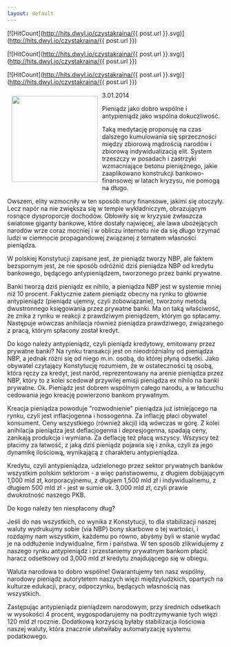 ```yaml
---
layout: default
---
```


[![HitCount](http://hits.dwyl.io/czystakraina/{{ post.url }}.svg)](http://hits.dwyl.io/czystakraina/{{ post.url }})

[![HitCount](http://hits.dwyl.io/czystakraina/{{ post.url }}.svg)](http://hits.dwyl.io/czystakraina/{{ post.url }})

[![HitCount](http://hits.dwyl.io/czystakraina/{{ post.url }}.svg)](http://hits.dwyl.io/czystakraina/{{ post.url }})
<p><img src="{{site.baseurl}}\articles\pictures\465.zloty.jpg" align="left" style="margin: 10px 10px" width="200"><!--211-->
<p>3.01.2014</p><p>Pieniądz jako dobro wspólne i antypieniądz jako wspólna dokuczliwość.</p>
<p>Taką medytację proponuję na czas dalszego kumulowania się sprzeczności między zbiorową mądrością narodów i zbiorową indywidualizacją elit. System trzeszczy w posadach i zastrzyki wzmacniające betonu pieniężnego, jakie zaaplikowano konstrukcji bankowo-finansowej w latach kryzysu, nie pomogą na długo.</p>
<p>Owszem, elity wzmocniły w ten sposób mury finansowe, jakimi się otoczyły. Lecz napór na nie zwiększa się w tempie wykładniczym, obrazującym rosnące dysproporcje dochodów. Obłowiły się w kryzysie zwłaszcza światowe giganty bankowe, które dostały najwięcej, ale lawa ubożejących narodów wrze coraz mocniej i w obliczu internetu nie da się długo trzymać ludzi w ciemnocie propagandowej związanej z tematem własności pieniądza.</p>
<p>W polskiej Konstytucji zapisane jest, że pieniądz tworzy NBP, ale faktem bezspornym jest, że nie sposób odróżnić dziś pieniądza NBP od kredytu bankowego, będącego antypieniądzem, tworzonego przez banki prywatne.</p>
<p>Banki tworzą dziś pieniądz ex nihilo, a pieniądza NBP jest w systemie mniej niż 10 procent. Faktycznie zatem pieniądz obecny na rynku to głównie antypieniądz (pieniądz ujemny, czyli zobowiązanie), tworzony metodą dwustronnego księgowania przez prywatne banki. Ma on taką właściwość, że znika z rynku w reakcji z prawdziwym pieniądzem, którym go spłacamy. Następuje wówczas anihilacja również pieniądza prawdziwego, związanego z pracą, którym spłacony został kredyt.</p>
<p>Do kogo należy antypieniądz, czyli pieniądz kredytowy, emitowany przez prywatne banki? Na rynku transakcji jest on nieodróżnialny od pieniądza NBP, a jednak różni się od niego m.in. osobą, do której płyną odsetki. Jako obywatel czytający Konstytucję rozumiem, że w ostateczności tą osobą, która ręczy za kredyt, jest naród, reprezentowany na arenie pieniądza przez NBP, który to z kolei scedował przywilej emisji pieniądza ex nihilo na banki prywatne. Ok. Pieniądz jest dobrem wspólnym całego narodu, a w łańcuchu cedowania jego kreację powierzono bankom prywatnym.</p>
<p>Kreacja pieniądza powoduje "rozwodnienie" pieniądza już istniejącego na rynku, czyli jest inflacjogenna i hossogenna. Za inflację płaci obywatel konsument. Ceny wszystkiego (również akcji) idą wówczas w górę. Z kolei anihilacja pieniądza jest deflacjogenna i depresjogenna, spadają ceny, zanikają produkcja i wymiana. Za deflację też płacą wszyscy. Wszyscy też płacimy za łatwość, z jaką dziś pieniądz pojawia się i znika, czyli za jego dynamikę ilościową, wynikającą z charakteru antypieniądza.</p>
<p>Kredytu, czyli antypieniądza, udzielonego przez sektor prywatnych banków wszystkim polskim sektorom - a więc państwowemu, z długiem dobijającym 1,000 mld zł, korporacyjnemu, z długiem 1,500 mld zł i indywidualnemu, z długiem 500 mld zł - jest w sumie ok. 3,000 mld zł, czyli prawie dwukrotność naszego PKB.</p>
<p>Do kogo należy ten niespłacony dług?</p>
<p>Jeśli do nas wszystkich, co wynika z Konstytucji, to dla stabilizacji naszej waluty wydrukujmy sobie (via NBP) bony skarbowe o tej wartości, i rozdajmy nam wszystkim, każdemu po równo, abyśmy byli w stanie wydać je na oddłużenie indywidualne, firm i państwa. W ten sposób zlikwidujemy z naszego rynku antypieniądz i przestaniemy prywatnym bankom płacić haracz odsetkowy od 3,000 mld zł kredytu znajdującego się w obiegu.</p>
<p>Waluta narodowa to dobro wspólne! Gwarantujemy ten nasz wspólny, narodowy pieniądz autorytetem naszych więzi międzyludzkich, opartych na kulturze edukacji, pracy, odpoczynku, będących własnością nas wszystkich.</p>
<p>Zastępując antypieniądz pieniądzem narodowym, przy średnich odsetkach w wysokości 4 procent, wygospodarujemy na podtrzymywanie tych więzi 120 mld zł rocznie. Dodatkową korzyścią byłaby stabilizacja ilościowa naszej waluty, która znacznie ułatwiłaby automatyzację systemu podatkowego.</p></p><p>